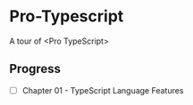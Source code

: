 # Pro-Typescript

A tour of &lt;Pro TypeScript>

## Progress

- [ ] Chapter 01 - TypeScript Language Features
